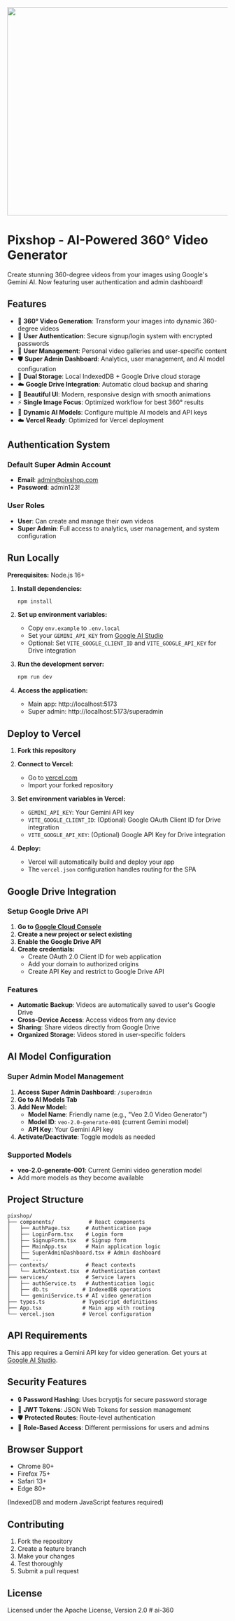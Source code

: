 <div align="center">
<img width="1200" height="475" alt="GHBanner" src="https://github.com/user-attachments/assets/0aa67016-6eaf-458a-adb2-6e31a0763ed6" />
</div>

# Pixshop - AI-Powered 360° Video Generator

Create stunning 360-degree videos from your images using Google's Gemini AI. Now featuring user authentication and admin dashboard!

## Features

- 🎥 **360° Video Generation**: Transform your images into dynamic 360-degree videos
- 🔐 **User Authentication**: Secure signup/login system with encrypted passwords
- 👥 **User Management**: Personal video galleries and user-specific content
- 🛡️ **Super Admin Dashboard**: Analytics, user management, and AI model configuration
- 💾 **Dual Storage**: Local IndexedDB + Google Drive cloud storage
- ☁️ **Google Drive Integration**: Automatic cloud backup and sharing
- 🎨 **Beautiful UI**: Modern, responsive design with smooth animations
- ⚡ **Single Image Focus**: Optimized workflow for best 360° results
- 🔧 **Dynamic AI Models**: Configure multiple AI models and API keys
- ☁️ **Vercel Ready**: Optimized for Vercel deployment

## Authentication System

### Default Super Admin Account
- **Email**: admin@pixshop.com
- **Password**: admin123!

### User Roles
- **User**: Can create and manage their own videos
- **Super Admin**: Full access to analytics, user management, and system configuration

## Run Locally

**Prerequisites:** Node.js 16+

1. **Install dependencies:**
   ```bash
   npm install
   ```

2. **Set up environment variables:**
   - Copy `env.example` to `.env.local`
   - Set your `GEMINI_API_KEY` from [Google AI Studio](https://ai.google.dev/)
   - Optional: Set `VITE_GOOGLE_CLIENT_ID` and `VITE_GOOGLE_API_KEY` for Drive integration

3. **Run the development server:**
   ```bash
   npm run dev
   ```

4. **Access the application:**
   - Main app: http://localhost:5173
   - Super admin: http://localhost:5173/superadmin

## Deploy to Vercel

1. **Fork this repository**

2. **Connect to Vercel:**
   - Go to [vercel.com](https://vercel.com)
   - Import your forked repository

3. **Set environment variables in Vercel:**
   - `GEMINI_API_KEY`: Your Gemini API key
   - `VITE_GOOGLE_CLIENT_ID`: (Optional) Google OAuth Client ID for Drive integration
   - `VITE_GOOGLE_API_KEY`: (Optional) Google API Key for Drive integration

4. **Deploy:**
   - Vercel will automatically build and deploy your app
   - The `vercel.json` configuration handles routing for the SPA

## Google Drive Integration

### Setup Google Drive API

1. **Go to [Google Cloud Console](https://console.cloud.google.com/)**
2. **Create a new project or select existing**
3. **Enable the Google Drive API**
4. **Create credentials:**
   - Create OAuth 2.0 Client ID for web application
   - Add your domain to authorized origins
   - Create API Key and restrict to Google Drive API

### Features
- **Automatic Backup**: Videos are automatically saved to user's Google Drive
- **Cross-Device Access**: Access videos from any device
- **Sharing**: Share videos directly from Google Drive
- **Organized Storage**: Videos stored in user-specific folders

## AI Model Configuration

### Super Admin Model Management

1. **Access Super Admin Dashboard**: `/superadmin`
2. **Go to AI Models Tab**
3. **Add New Model:**
   - **Model Name**: Friendly name (e.g., "Veo 2.0 Video Generator")
   - **Model ID**: `veo-2.0-generate-001` (current Gemini model)
   - **API Key**: Your Gemini API key
4. **Activate/Deactivate**: Toggle models as needed

### Supported Models
- **veo-2.0-generate-001**: Current Gemini video generation model
- Add more models as they become available

## Project Structure

```
pixshop/
├── components/           # React components
│   ├── AuthPage.tsx     # Authentication page
│   ├── LoginForm.tsx    # Login form
│   ├── SignupForm.tsx   # Signup form
│   ├── MainApp.tsx      # Main application logic
│   ├── SuperAdminDashboard.tsx # Admin dashboard
│   └── ...
├── contexts/            # React contexts
│   └── AuthContext.tsx  # Authentication context
├── services/            # Service layers
│   ├── authService.ts   # Authentication logic
│   ├── db.ts           # IndexedDB operations
│   └── geminiService.ts # AI video generation
├── types.ts            # TypeScript definitions
├── App.tsx             # Main app with routing
└── vercel.json         # Vercel configuration
```

## API Requirements

This app requires a Gemini API key for video generation. Get yours at [Google AI Studio](https://ai.google.dev/).

## Security Features

- 🔒 **Password Hashing**: Uses bcryptjs for secure password storage
- 🎫 **JWT Tokens**: JSON Web Tokens for session management
- 🛡️ **Protected Routes**: Route-level authentication
- 🔐 **Role-Based Access**: Different permissions for users and admins

## Browser Support

- Chrome 80+
- Firefox 75+
- Safari 13+
- Edge 80+

(IndexedDB and modern JavaScript features required)

## Contributing

1. Fork the repository
2. Create a feature branch
3. Make your changes
4. Test thoroughly
5. Submit a pull request

## License

Licensed under the Apache License, Version 2.0
#   a i - 3 6 0 
 
 